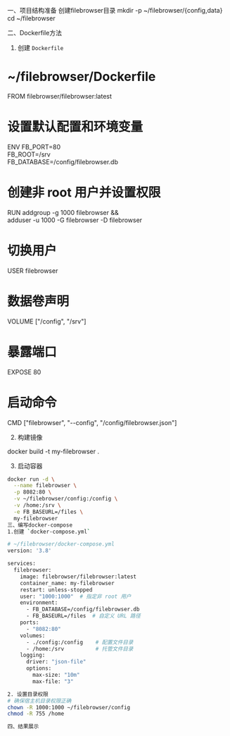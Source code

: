 一、项目结构准备
创建filebrowser目录
mkdir -p ~/filebrowser/{config,data}
cd ~/filebrowser

二、Dockerfile方法
1. 创建 `Dockerfile`

# ~/filebrowser/Dockerfile
FROM filebrowser/filebrowser:latest

# 设置默认配置和环境变量
ENV FB_PORT=80 \
    FB_ROOT=/srv \
    FB_DATABASE=/config/filebrowser.db

# 创建非 root 用户并设置权限
RUN addgroup -g 1000 filebrowser && \
    adduser -u 1000 -G filebrowser -D filebrowser

# 切换用户
USER filebrowser

# 数据卷声明
VOLUME ["/config", "/srv"]

# 暴露端口
EXPOSE 80

# 启动命令
CMD ["filebrowser", "--config", "/config/filebrowser.json"]

2. 构建镜像

docker build -t my-filebrowser .

3. 启动容器
```bash
docker run -d \
  --name filebrowser \
  -p 8082:80 \
  -v ~/filebrowser/config:/config \
  -v /home:/srv \
  -e FB_BASEURL=/files \
  my-filebrowser
三、编写docker-compose
1.创建 `docker-compose.yml`

# ~/filebrowser/docker-compose.yml
version: '3.8'

services:
  filebrowser:
    image: filebrowser/filebrowser:latest
    container_name: my-filebrowser
    restart: unless-stopped
    user: "1000:1000"  # 指定非 root 用户
    environment:
      - FB_DATABASE=/config/filebrowser.db
      - FB_BASEURL=/files  # 自定义 URL 路径
    ports:
      - "8082:80"
    volumes:
      - ./config:/config    # 配置文件目录
      - /home:/srv          # 托管文件目录
    logging:
      driver: "json-file"
      options:
        max-size: "10m"
        max-file: "3"

2. 设置目录权限
# 确保宿主机目录权限正确
chown -R 1000:1000 ~/filebrowser/config
chmod -R 755 /home

四、结果展示

